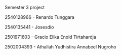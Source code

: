 Semester 3 project

2540128966 - Renardo Tunggara

2540135441 - Josesdio

2501971603 - Gracio Elika Enold Tirtahardja

2502004393 - Athallah Yudhistira Annabeel Nugroho
